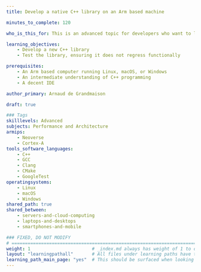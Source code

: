 ```yaml
---
title: Develop a native C++ library on an Arm based machine

minutes_to_complete: 120

who_is_this_for: This is an advanced topic for developers who want to learn how to develop a library in modern C++ on Arm using matrix processing as an example.

learning_objectives:
    - Develop a new C++ library
    - Test the library, ensuring it does not regress functionally

prerequisites:
    - An Arm based computer running Linux, macOS, or Windows
    - An intermediate understanding of C++ programming
    - A decent IDE

author_primary: Arnaud de Grandmaison

draft: true

### Tags
skilllevels: Advanced
subjects: Performance and Architecture
armips:
    - Neoverse
    - Cortex-A
tools_software_languages:
    - C++
    - GCC
    - Clang
    - CMake
    - GoogleTest
operatingsystems:
    - Linux
    - macOS
    - Windows
shared_path: true
shared_between:
    - servers-and-cloud-computing
    - laptops-and-desktops
    - smartphones-and-mobile

### FIXED, DO NOT MODIFY
# ================================================================================
weight: 1                       # _index.md always has weight of 1 to order correctly
layout: "learningpathall"       # All files under learning paths have this same wrapper
learning_path_main_page: "yes"  # This should be surfaced when looking for related content. Only set for _index.md of learning path content.
---
```

